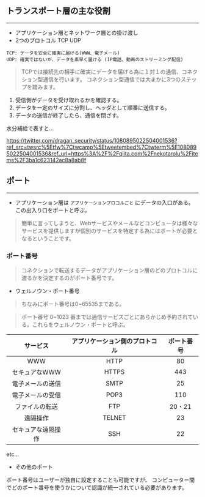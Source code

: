## トランスポート層の主な役割

***

- アプリケーション層とネットワーク層との掛け渡し
- 2つのプロトコル TCP UDP

```
TCP: データを安全に確実に届ける(WWW、電子メール)
UDP: 確実ではないが、データを素早く届ける (IP電話、動画のストリーミング配信)
```

>TCPでは接続先の相手に確実にデータを届ける為に１対１の通信、コネクション型通信を行います。
>コネクション型通信では大まかに3つのステップを踏みます。

1. 受信側がデータを受け取れるかを確認する。
2. データを一定のサイズに分割し、ヘッダとして順番に送信する。
3. データの送信が終了したら、通信を閉ざす。

水分補給で表すと...

https://twitter.com/dragan_security/status/1080895022504001536?ref_src=twsrc%5Etfw%7Ctwcamp%5Etweetembed%7Ctwterm%5E1080895022504001536&ref_url=https%3A%2F%2Fqiita.com%2Fnekotarolu%2Fitems%2F3ba1c623142ac8a8ab8f


## ポート

***

- アプリケーション層は `アプリケーションプロコルごと` にデータの入口がある。この出入り口をポートと呼ぶ。

>簡単に言ってしまうと、Webサービスやメールなどコンピュータは様々なサービスを提供しますが個別のサービスを特定する為にはポートが必要となるということです。

### ポート番号

>コネクションで転送するデータがアプリケーション層のどのプロトコルに渡るかを決定するのがポート番号です。

- ウェルノウン・ポート番号

>ちなみにポート番号は0~65535まである。

>ポート番号 0~1023 番までは通信サービスごとにあらかじめ予約されている。これらをウェルノウン・ポートと呼ぶ。

|サービス|アプリケーション側のプロトコル|ポート番号|
|:-:|:-:|:-:|
|WWW|HTTP|80|
|セキュアなWWW|HTTPS|443|
|電子メールの送信|SMTP|25|
|電子メールの受信|POP3|110|
|ファイルの転送|FTP|20・21|
|遠隔操作|TELNET|23|
|セキュアな遠隔操作|SSH|22|

etc...

- その他のポート

ポート番号はユーザーが独自に設定することも可能ですが、
コンピューター間でどのポート番号を使うかについて認識が統一されている必要があります。
